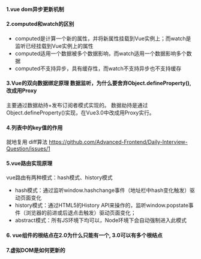 <!--
 * @Author: your name
 * @Date: 2021-02-23 11:03:09
 * @LastEditTime: 2021-04-19 10:12:16
 * @LastEditors: Please set LastEditors
 * @Description: In User Settings Edit
 * @FilePath: /Front-End-Notebook/vue.md
-->
#### 1.vue dom异步更新机制

#### 2.computed和watch的区别
+ computed是计算一个新的属性，并将新属性挂载到Vue实例上；而watch是监听已经挂载到Vue实例上的属性
+ computed适用一个数据被多个数据影响，而watch适用一个数据影响多个数据
+ computed不支持异步，具有缓存性，而watch不支持异步也不支持缓存

#### 3.Vue的双向数据绑定原理 数据监听，为什么要舍弃Object.defineProperty(),改成用Proxy
主要通过数据劫持+发布订阅者模式实现的。
数据劫持是通过Object.defineProperty()实现，在Vue3.0中改成用Proxy实行。

#### 4.列表中的key值的作用
就地复用 diff算法
https://github.com/Advanced-Frontend/Daily-Interview-Question/issues/1


#### 5.vue路由实现原理
vue路由有两种模式：hash模式、history模式
+ hash模式：通过监听window.hashchange事件（地址栏中hash变化触发）驱动页面变化
+ history模式：通过HTML5的History API来操作的，监听window.popstate事件（浏览器的前进或后退点击触发）驱动页面变化；
+ abstract模式：所有JS环境下均可以，Node环境下会自动强制进入此模式


#### 6. vue组件的根结点在2.0为什么只能有一个, 3.0可以有多个根结点


#### 7.虚拟DOM是如何更新的